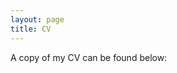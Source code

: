 ```yaml
---
layout: page
title: CV
---
```


A copy of my CV can be found below: 

<object data="files/CV_RYW (10pt).pdf" max-width="100%" height="auto" type='application/pdf'></object>
